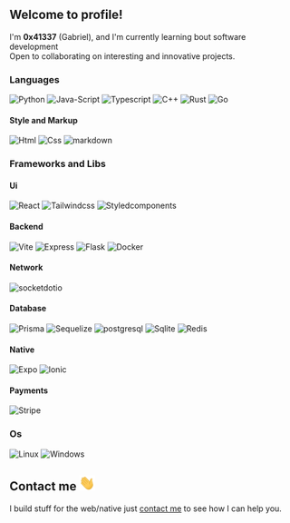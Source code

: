 ## Welcome to profile!
I'm **0x41337** (Gabriel), and I'm currently learning bout software development<br/>
Open to collaborating on interesting and innovative projects.

### Languages
![Python](https://img.shields.io/badge/Python-000000?style=for-the-badge&logo=python&logoColor=white)
![Java-Script](https://img.shields.io/badge/Javascript-000000?style=for-the-badge&logo=javascript&logoColor=white)
![Typescript](https://img.shields.io/badge/Typescript-000000?style=for-the-badge&logo=typescript&logoColor=white)
![C++](https://img.shields.io/badge/C++-000000?style=for-the-badge&logo=cplusplus&logoColor=white)
![Rust](https://img.shields.io/badge/Rust-000000?style=for-the-badge&logo=rust&logoColor=white)
![Go](https://img.shields.io/badge/Go-000000?style=for-the-badge&logo=go&logoColor=white)

#### Style and Markup
![Html](https://img.shields.io/badge/Html-000000?style=for-the-badge&logo=html5&logoColor=white)
![Css](https://img.shields.io/badge/Css-000000?style=for-the-badge&logo=css3&logoColor=white)
![markdown](https://img.shields.io/badge/Markdown-000000?style=for-the-badge&logo=markdown&logoColor=white)

### Frameworks and Libs
#### Ui
![React](https://img.shields.io/badge/React-000000?style=for-the-badge&logo=react&logoColor=white)
![Tailwindcss](https://img.shields.io/badge/Tailwindcss-000000?style=for-the-badge&logo=tailwindcss&logoColor=white)
![Styledcomponents](https://img.shields.io/badge/Styledcomponents-000000?style=for-the-badge&logo=styledcomponents&logoColor=white)

#### Backend
![Vite](https://img.shields.io/badge/Vite-000000?style=for-the-badge&logo=vite&logoColor=white)
![Express](https://img.shields.io/badge/Express-000000?style=for-the-badge&logo=express&logoColor=white)
![Flask](https://img.shields.io/badge/Flask-000000?style=for-the-badge&logo=flask&logoColor=white)
![Docker](https://img.shields.io/badge/Docker-000000?style=for-the-badge&logo=docker&logoColor=white)

#### Network
![socketdotio](https://img.shields.io/badge/Socketdotio-000000?style=for-the-badge&logo=socketdotio&logoColor=white)

#### Database
![Prisma](https://img.shields.io/badge/Flask-000000?style=for-the-badge&logo=flask&logoColor=white)
![Sequelize](https://img.shields.io/badge/Sequelize-000000?style=for-the-badge&logo=sequelize&logoColor=white)
![postgresql](https://img.shields.io/badge/postgresql-000000?style=for-the-badge&logo=postgresql&logoColor=white)
![Sqlite](https://img.shields.io/badge/Sqlite-000000?style=for-the-badge&logo=Sqlite&logoColor=white)
![Redis](https://img.shields.io/badge/Redis-000000?style=for-the-badge&logo=redis&logoColor=white)

#### Native
![Expo](https://img.shields.io/badge/Expo-000000?style=for-the-badge&logo=expo&logoColor=white)
![Ionic](https://img.shields.io/badge/Ionic-000000?style=for-the-badge&logo=ionic&logoColor=white)

#### Payments
![Stripe](https://img.shields.io/badge/Stripe-000000?style=for-the-badge&logo=stripe&logoColor=white)

### Os
![Linux](https://img.shields.io/badge/Linux-000000?style=for-the-badge&logo=linux&logoColor=white)
![Windows](https://img.shields.io/badge/Windows-000000?style=for-the-badge&logo=windows&logoColor=white)

<h2>Contact me <img src="https://github.com/0x41337/0x41337/blob/81bae24712ca7248153f63dd1764aa2dba73a81d/hand.gif" width="28px"></h2>
<p> I build stuff for the web/native just <a href="041337@proton.me">contact me</a> to see how I can help you.</p>

